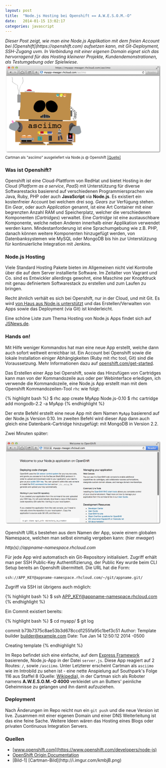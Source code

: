 ```yaml
---
layout: post
title:  "Node.js Hosting bei Openshift == A.W.E.S.O.M.-O"
date:   2014-01-15 13:02:17
categories: javascript
---
```


<em>
Dieser Post zeigt, wie man eine Node.js Applikation mit dem freien Account bei [Openshift](https://openshift.com) aufsetzen kann, mit Git-Deployment, SSH-Zugang uvm. In Verbindung mit einer eigenen Domain eignet sich das hervorragend für das Hosting kleinerer Projekte, Kundendemonstrationen, als Testumgebung oder Spielwiese.
</em>

<img class="openshift-asciimo" src="/images/node/node-openshift-2.png">
<small class="image-cap">Cartman als "asciimo" ausgeliefert via Node.js @ Openshift <a href="#pic1">[Quelle]</a></small>

### Was ist Openshift?

Openshift ist eine Cloud-Plattform von RedHat und bietet Hosting in der Cloud (_Platform as a service_, _PaaS_) mit Unterstützung für diverse Softwarestacks basierend auf verschiedenen Programmiersprachen wie Java, Ruby, PHP oder auch __JavaScript__ via __Node.js__. Es existiert ein kostenfreier Account bei welchem drei sog. _Gears_ zur Verfügung stehen. Ein _Gear_, oder auch _Application_ genannt, ist eine Art Container mit einer begrenzten Anzahl RAM und Speicherplatz, welcher die verschiedenen Komponenten (_Cartridges_) verwaltet.
Eine _Cartridge_ ist eine austauschbare Komponente, welche neben Anderen innerhalb einer Applikation verwendet werden kann. Mindestanforderung ist eine Sprachumgebung wie z.B. PHP, danach können weitere Komponenten hinzugefügt werden, von Datenbanksystemen wie MySQL oder MongoDB bis hin zur Unterstützung für kontinuierliche Integration mit Jenkins.


### Node.js Hosting

Viele Standard Hosting Pakete bieten im Allgemeinen nicht viel Kontrolle über die auf dem Server installierte Software. Im Zeitalter von Vagrant und Co. sind es Entwickler allerdings gewohnt, eine Maschine per Knopfdruck mit genau definiertem Softwarestack zu erstellen und zum Laufen zu bringen.

Recht ähnlich verhält es sich bei Openshift, nur in der Cloud, und mit Git. Es wird [von Haus aus Node.js unterstützt](https://www.openshift.com/developers/node-js) und das Erstellen/Verwalten von Apps sowie das Deployment (via Git) ist kinderleicht.

<abbr>Eine schöne Liste zum Thema Hosting von Node.js Apps findet sich auf [JSNews.de](http://jsnews.de/node-js-hosting-liste/).</abbr>


### Hands on!

Mit Hilfe weniger Kommandos hat man eine neue App erstellt, welche dann auch sofort weltweit erreichbar ist. Ein Account bei Openshift sowie die lokale Installation einiger Abhängigkeiten (Ruby mit rhc tool, Git) sind die Voraussetzung. Mehr Informationen dazu auf <a target="_blank" href="https://www.openshift.com/get-started">openshift.com/get-started</a>.

Das Erstellen einer App bei Openshift, sowie das Hinzufügen von Cartridges kann man von der Kommandozeile aus oder per Webinterface erledigen, ich verwende die Kommandozeile, eine Node.js App erstellt man mit dem Openshift Kommandozeilen-Tool `rhc` wie folgt:

{% highlight bash %}
$ rhc app create MyApp Node.js-0.10
$ rhc cartridge add mongodb-2.2 -a MyApp
{% endhighlight %}

Der erste Befehl erstellt eine neue App mit dem Namen `MyApp` basierend auf der Node.js Version 0.10. Im zweiten Befehl wird dieser App dann auch gleich eine Datenbank-Cartridge hinzugefügt: mit MongoDB in Version 2.2.

Zwei Minuten später:

<p class="text-center">
    <img class="openshift-node" src="/images/node/node-openshift-1.png">
</p>

Openshift URLs bestehen aus dem Namen der App, sowie einem globalen Namespace, welchen man selbst einmalig vergeben kann: (hier _mwager_)

_http(s)://appname-namespace.rhcloud.com_

Für jede App wird automatisch ein Git-Repository initialisiert. Zugriff erhält man per SSH Public-Key Authentifizierung, der Public Key wurde beim CLI Setup bereits an Openshift übermittelt. Die URL hat die Form:

`ssh://APP_KEY@appname-namespace.rhcloud.com/~/git/appname.git/`

Zugriff via SSH ist übrigens auch möglich:

{% highlight bash %}
$ ssh APP_KEY@appname-namespace.rhcloud.com
{% endhighlight %}

Ein Commit existiert bereits:

{% highlight bash %}
$ cd myapp/
$ git log

commit b73b7375c8ae53b3d678ccd1255fa95c1bef3c51
Author: Template builder <builder@example.com>
Date:   Tue Jan 14 12:50:12 2014 -0500

Creating template
{% endhighlight %}

Im Repo befindet sich eine einfache, auf dem <a href="http://expressjs.com" target="_blank">Express Framework</a> basierende, Node.js-App in der Datei `server.js`. Diese App reagiert auf 2 Routes: `/`, sowie `/asciimo`. Unter Letzterer erscheint Cartman als `asciimo` wie im Introbild zu sehen ist - eine nette Anspielung auf Southpark's Folge 116 aus Staffel 8 (Quelle:  <a href="http://en.wikipedia.org/wiki/AWESOM-O" target="_blank">Wikipedia</a>), in der Cartman sich als Roboter namens __A.W.E.S.O.M.-O 4000__ verkleidet um an Butters' peinliche Geheimnisse zu gelangen und ihn damit aufzuziehen.


### Deployment

Nach Änderungen im Repo reicht nun ein `git push` und die neue Version ist live. Zusammen mit einer eigenen Domain und einer DNS Weiterleitung ist das eine feine Sache. Weitere Ideen wären das Hosting eines Blogs oder privaten Continuous Integration Servers.


### Quellen

* [www.openshift.com](https://www.openshift.com/developers/node-js)
* [OpenShift Origin Documentation](http://openshift.github.io/documentation/oo_system_architecture_guide.html)
* <div id="pic1">[Bild-1] [Cartman-Bild](http://i.imgur.com/kmbjB.png)</div>
